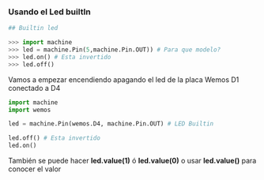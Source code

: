### Usando el Led builtIn

```python
## Builtin led

>>> import machine
>>> led = machine.Pin(5,machine.Pin.OUT)) # Para que modelo?
>>> led.on() # Esta invertido
>>> led.off()
```

Vamos a empezar encendiendo apagando el led de la placa Wemos D1 conectado a D4 


```python
import machine
import wemos

led = machine.Pin(wemos.D4, machine.Pin.OUT) # LED Builtin

led.off() # Esta invertido
led.on()

```

También se puede hacer **led.value(1)** ó **led.value(0)** o usar **led.value()** para conocer el valor